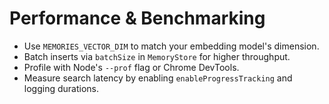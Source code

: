 # Performance & Benchmarking

- Use `MEMORIES_VECTOR_DIM` to match your embedding model's dimension.
- Batch inserts via `batchSize` in `MemoryStore` for higher throughput.
- Profile with Node's `--prof` flag or Chrome DevTools.
- Measure search latency by enabling `enableProgressTracking` and logging durations.
